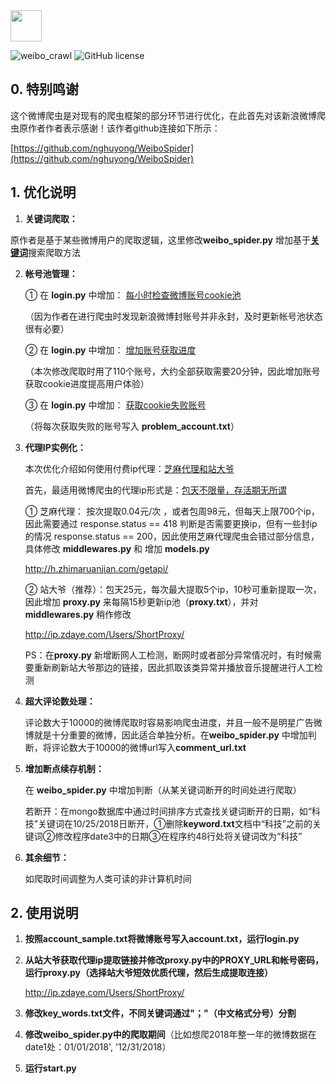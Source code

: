 <div align="left">
    <img src='https://ftp.bmp.ovh/imgs/2020/08/b77a8439ea51e080.jpg' height="50" width="50" >
 </div>

![weibo_crawl](https://badgen.net/badge/weibo/crawl?icon=chrome)
![GitHub license](https://badgen.net/github/license/HUANGZHIHAO1994/weibospider_keyword_crawl?color=green)


## 0.  特别鸣谢

这个微博爬虫是对现有的爬虫框架的部分环节进行优化，在此首先对该新浪微博爬虫原作者作者表示感谢！该作者github连接如下所示：

[https://github.com/nghuyong/WeiboSpider](https://github.com/nghuyong/WeiboSpider)



## 1.  优化说明

1. **关键词爬取：**

  原作者是基于某些微博用户的爬取逻辑，这里修改**weibo_spider.py** 增加基于<u>**关键词**</u>搜索爬取方法

2. **帐号池管理：**

   ① 在 **login.py** 中增加：   <u>每小时检查微博账号cookie池</u>

   （因为作者在进行爬虫时发现新浪微博封账号并非永封，及时更新帐号池状态很有必要）

   ② 在 **login.py** 中增加：   <u>增加账号获取进度</u>

   （本次修改爬取时用了110个账号，大约全部获取需要20分钟，因此增加账号获取cookie进度提高用户体验）

   ③ 在 **login.py** 中增加：   <u>获取cookie失败账号</u>

   （将每次获取失败的账号写入 **problem_account.txt**）

3. **代理IP实例化：**

   本次优化介绍如何使用付费ip代理：<u>芝麻代理和站大爷</u>

   首先，最适用微博爬虫的代理ip形式是：<u>包天不限量，存活期无所谓</u>

   ① 芝麻代理： 按次提取0.04元/次 ，或者包周98元，但每天上限700个ip，因此需要通过 response.status == 418 判断是否需要更换ip，但有一些封ip的情况 response.status == 200，因此使用芝麻代理爬虫会错过部分信息，具体修改 **middlewares.py** 和 增加 **models.py**

   http://h.zhimaruanjian.com/getapi/

   ② 站大爷（推荐）：包天25元，每次最大提取5个ip，10秒可重新提取一次，因此增加 **proxy.py** 来每隔15秒更新ip池（**proxy.txt**），并对 **middlewares.py** 稍作修改

   http://ip.zdaye.com/Users/ShortProxy/

   PS：在**proxy.py** 新增断网人工检测，断网时或者部分异常情况时，有时候需要重新刷新站大爷那边的链接，因此抓取该类异常并播放音乐提醒进行人工检测

4. **超大评论数处理：**

   评论数大于10000的微博爬取时容易影响爬虫进度，并且一般不是明星广告微博就是十分重要的微博，因此适合单独分析。在**weibo_spider.py**  中增加判断，将评论数大于10000的微博url写入**comment_url.txt**

5. **增加断点续存机制：**

   在  **weibo_spider.py**  中增加判断（从某关键词断开的时间处进行爬取）

   若断开：在mongo数据库中通过时间排序方式查找关键词断开的日期，如“科技”关键词在10/25/2018日断开，①删除**keyword.txt**文档中“科技”之前的关键词②修改程序date3中的日期③在程序约48行处将关键词改为“科技”

6. **其余细节：**

   如爬取时间调整为人类可读的非计算机时间



## 2.  使用说明

1. **按照account_sample.txt将微博账号写入account.txt，运行login.py**

2. **从站大爷获取代理ip提取链接并修改proxy.py中的PROXY_URL和帐号密码，运行proxy.py（选择站大爷短效优质代理，然后生成提取连接）**

   http://ip.zdaye.com/Users/ShortProxy/

3. **修改key_words.txt文件，不同关键词通过"；"（中文格式分号）分割**

4. **修改weibo_spider.py中的爬取期间**（比如想爬2018年整一年的微博数据在date1处：01/01/2018', '12/31/2018）

5. **运行start.py**

